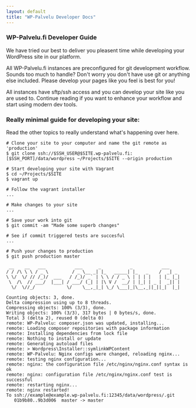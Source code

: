 ```yaml
---
layout: default
title: "WP-Palvelu Developer Docs"
---
```


### WP-Palvelu.fi Developer Guide

We have tried our best to deliver you pleasent time while developing your WordPress site in our platform.

All WP-Palvelu.fi instances are preconfigured for git development workflow. Sounds too much to handle? Don't worry you don't have use git or anything else included. Please develop your pages like you feel is best for you!

All instances have sftp/ssh access and you can develop your site like you are used to. Continue reading if you want to enhance your workflow and start using modern dev tools.

### Really minimal guide for developing your site:
Read the other topics to really understand what's happening over here.

```
# Clone your site to your computer and name the git remote as 'production'
$ git clone ssh://$SSH_USER@$SITE.wp-palvelu.fi:[$SSH_PORT]/data/wordpress ~/Projects/$SITE --origin production

# Start developing your site with Vagrant
$ cd ~/Projects/$SITE
$ vagrant up

# Follow the vagrant installer
...

# Make changes to your site
...

# Save your work into git
$ git commit -am "Made some superb changes"

# See if commit triggered tests are succesful
...

# Push your changes to production
$ git push production master 

 __    __   ___           ___      _           _           ___
/ / /\ \ \ / _ \         / _ \__ _| |_   _____| |_   _    /  _| _
\ \/  \/ // /_)/  ___   / /_)/ _` | \ \ / / _ \ | | | |   | |_ |_|
 \  /\  // ___/  |___| / ___/ (_| | |\ V /  __/ | |_| | _ |  _|| |
  \/  \//_/            \/    \__,_|_| \_/ \___|_|\__,_||_||_|  |_|

Counting objects: 3, done.
Delta compression using up to 8 threads.
Compressing objects: 100% (3/3), done.
Writing objects: 100% (3/3), 317 bytes | 0 bytes/s, done.
Total 3 (delta 2), reused 0 (delta 0)
remote: WP-Palvelu: composer.json was updated, installing...
remote: Loading composer repositories with package information
remote: Installing dependencies from lock file
remote: Nothing to install or update
remote: Generating autoload files
remote: > Wordpress\Installer::symlinkWPContent
remote: WP-Palvelu: Nginx configs were changed, reloading nginx...
remote: testing nginx configuration...
remote: nginx: the configuration file /etc/nginx/nginx.conf syntax is ok
remote: nginx: configuration file /etc/nginx/nginx.conf test is successful
remote: restarting nginx...
remote: nginx restarted!
To ssh://example@example.wp-palvelu.fi:12345/data/wordpress/.git
   01b9b80..9b3d006  master -> master

```